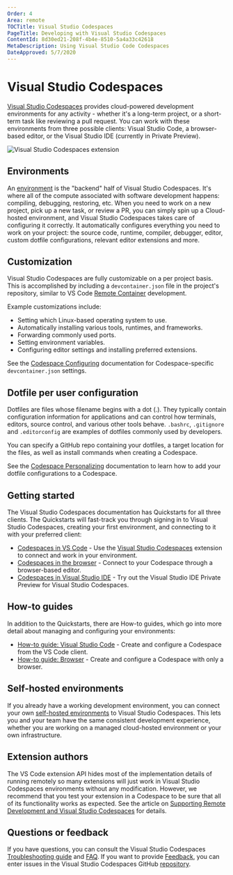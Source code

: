 ```yaml
---
Order: 4
Area: remote
TOCTitle: Visual Studio Codespaces
PageTitle: Developing with Visual Studio Codespaces
ContentId: 8d30ed21-208f-4b4e-8510-5a4a33c42618
MetaDescription: Using Visual Studio Code Codespaces
DateApproved: 5/7/2020
---
```

# Visual Studio Codespaces

[Visual Studio Codespaces](https://docs.microsoft.com/visualstudio/online/overview/what-is-vsonline) provides cloud-powered development environments for any activity - whether it's a long-term project, or a short-term task like reviewing a pull request. You can work with these environments from three possible clients: Visual Studio Code, a browser-based editor, or the Visual Studio IDE (currently in Private Preview).

![Visual Studio Codespaces extension](images/vsonline/vscodespaces-extension.png)

## Environments

An [environment](https://docs.microsoft.com/visualstudio/online/overview/what-is-vsonline#environments) is the "backend" half of Visual Studio Codespaces. It's where all of the compute associated with software development happens: compiling, debugging, restoring, etc. When you need to work on a new project, pick up a new task, or review a PR, you can simply spin up a Cloud-hosted environment, and Visual Studio Codespaces takes care of configuring it correctly. It automatically configures everything you need to work on your project: the source code, runtime, compiler, debugger, editor, custom dotfile configurations, relevant editor extensions and more.

## Customization

Visual Studio Codespaces are fully customizable on a per project basis. This is accomplished by including a `devcontainer.json` file in the project's repository, similar to VS Code [Remote Container](/docs/remote/containers.md) development.

Example customizations include:

* Setting which Linux-based operating system to use.
* Automatically installing various tools, runtimes, and frameworks.
* Forwarding commonly used ports.
* Setting environment variables.
* Configuring editor settings and installing preferred extensions.

See the [Codespace Configuring](https://docs.microsoft.com/visualstudio/online/reference/configuring) documentation for Codespace-specific `devcontainer.json` settings.

## Dotfile per user configuration

Dotfiles are files whose filename begins with a dot (.). They typically contain configuration information for applications and can control how terminals, editors, source control, and various other tools behave. `.bashrc`, `.gitignore` and `.editorconfig` are examples of dotfiles commonly used by developers.

You can specify a GitHub repo containing your dotfiles, a target location for the files, as well as install commands when creating a Codespace.

See the [Codespace Personalizing](https://docs.microsoft.com/visualstudio/online/reference/personalizing) documentation to learn how to add your dotfile configurations to a Codespace.

## Getting started

The Visual Studio Codespaces documentation has Quickstarts for all three clients. The Quickstarts will fast-track you through signing in to Visual Studio Codespaces, creating your first environment, and connecting to it with your preferred client:

* [Codespaces in VS Code](https://docs.microsoft.com/visualstudio/online/quickstarts/vscode) - Use the [Visual Studio Codespaces](https://marketplace.visualstudio.com/items?itemName=ms-vsonline.vsonline) extension to connect and work in your environment.
* [Codespaces in the browser](https://docs.microsoft.com/visualstudio/online/quickstarts/browser) - Connect to your Codespace through a browser-based editor.
* [Codespaces in Visual Studio IDE](https://docs.microsoft.com/visualstudio/online/quickstarts/vs) - Try out the Visual Studio IDE Private Preview for Visual Studio Codespaces.

## How-to guides

In addition to the Quickstarts, there are How-to guides, which go into more detail about managing and configuring your environments:

* [How-to guide: Visual Studio Code](https://docs.microsoft.com/visualstudio/online/how-to/vscode) - Create and configure a Codespace from the VS Code client.
* [How-to guide: Browser](https://docs.microsoft.com/visualstudio/online/how-to/browser) - Create and configure a Codespace with only a browser.

## Self-hosted environments

If you already have a working development environment, you can connect your own [self-hosted environments](https://docs.microsoft.com/visualstudio/online/how-to/vscode#self-hosted) to Visual Studio Codespaces. This lets you and your team have the same consistent development experience, whether you are working on a managed cloud-hosted environment or your own infrastructure.

## Extension authors

The VS Code extension API hides most of the implementation details of running remotely so many extensions will just work in Visual Studio Codespaces environments without any modification. However, we recommend that you test your extension in a Codespace to be sure that all of its functionality works as expected. See the article on [Supporting Remote Development and Visual Studio Codespaces](/api/advanced-topics/remote-extensions.md) for details.

## Questions or feedback

If you have questions, you can consult the Visual Studio Codespaces [Troubleshooting guide](https://docs.microsoft.com/visualstudio/online/resources/troubleshooting) and [FAQ](https://docs.microsoft.com/visualstudio/online/resources/faq). If you want to provide [Feedback](https://docs.microsoft.com/visualstudio/online/resources/feedback), you can enter issues in the Visual Studio Codespaces GitHub [repository](https://github.com/MicrosoftDocs/vsonline).
